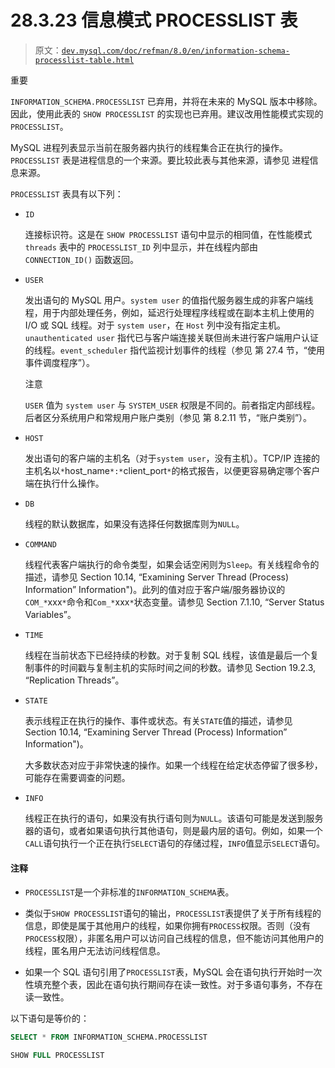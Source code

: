 # 28.3.23 信息模式 PROCESSLIST 表

> 原文：[`dev.mysql.com/doc/refman/8.0/en/information-schema-processlist-table.html`](https://dev.mysql.com/doc/refman/8.0/en/information-schema-processlist-table.html)

重要

`INFORMATION_SCHEMA.PROCESSLIST` 已弃用，并将在未来的 MySQL 版本中移除。因此，使用此表的 `SHOW PROCESSLIST` 的实现也已弃用。建议改用性能模式实现的 `PROCESSLIST`。

MySQL 进程列表显示当前在服务器内执行的线程集合正在执行的操作。`PROCESSLIST` 表是进程信息的一个来源。要比较此表与其他来源，请参见 进程信息来源。

`PROCESSLIST` 表具有以下列：

+   `ID`

    连接标识符。这是在 `SHOW PROCESSLIST` 语句中显示的相同值，在性能模式 `threads` 表中的 `PROCESSLIST_ID` 列中显示，并在线程内部由 `CONNECTION_ID()` 函数返回。

+   `USER`

    发出语句的 MySQL 用户。`system user` 的值指代服务器生成的非客户端线程，用于内部处理任务，例如，延迟行处理程序线程或在副本主机上使用的 I/O 或 SQL 线程。对于 `system user`，在 `Host` 列中没有指定主机。`unauthenticated user` 指代已与客户端连接关联但尚未进行客户端用户认证的线程。`event_scheduler` 指代监视计划事件的线程（参见 第 27.4 节，“使用事件调度程序”）。

    注意

    `USER` 值为 `system user` 与 `SYSTEM_USER` 权限是不同的。前者指定内部线程。后者区分系统用户和常规用户账户类别（参见 第 8.2.11 节，“账户类别”）。

+   `HOST`

    发出语句的客户端的主机名（对于`system user`，没有主机）。TCP/IP 连接的主机名以`*`host_name`*:*`client_port`*`的格式报告，以便更容易确定哪个客户端在执行什么操作。

+   `DB`

    线程的默认数据库，如果没有选择任何数据库则为`NULL`。

+   `COMMAND`

    线程代表客户端执行的命令类型，如果会话空闲则为`Sleep`。有关线程命令的描述，请参见 Section 10.14, “Examining Server Thread (Process) Information” Information")。此列的值对应于客户端/服务器协议的`COM_*`xxx`*`命令和`Com_*`xxx`*`状态变量。请参见 Section 7.1.10, “Server Status Variables”。

+   `TIME`

    线程在当前状态下已经持续的秒数。对于复制 SQL 线程，该值是最后一个复制事件的时间戳与复制主机的实际时间之间的秒数。请参见 Section 19.2.3, “Replication Threads”。

+   `STATE`

    表示线程正在执行的操作、事件或状态。有关`STATE`值的描述，请参见 Section 10.14, “Examining Server Thread (Process) Information” Information")。

    大多数状态对应于非常快速的操作。如果一个线程在给定状态停留了很多秒，可能存在需要调查的问题。

+   `INFO`

    线程正在执行的语句，如果没有执行语句则为`NULL`。该语句可能是发送到服务器的语句，或者如果语句执行其他语句，则是最内层的语句。例如，如果一个`CALL`语句执行一个正在执行`SELECT`语句的存储过程，`INFO`值显示`SELECT`语句。

#### 注释

+   `PROCESSLIST`是一个非标准的`INFORMATION_SCHEMA`表。

+   类似于`SHOW PROCESSLIST`语句的输出，`PROCESSLIST`表提供了关于所有线程的信息，即使是属于其他用户的线程，如果你拥有`PROCESS`权限。否则（没有`PROCESS`权限），非匿名用户可以访问自己线程的信息，但不能访问其他用户的线程，匿名用户无法访问线程信息。

+   如果一个 SQL 语句引用了`PROCESSLIST`表，MySQL 会在语句执行开始时一次性填充整个表，因此在语句执行期间存在读一致性。对于多语句事务，不存在读一致性。

以下语句是等价的：

```sql
SELECT * FROM INFORMATION_SCHEMA.PROCESSLIST

SHOW FULL PROCESSLIST
```
